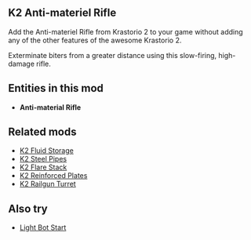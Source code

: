 ## K2 Anti-materiel Rifle

Add the Anti-materiel Rifle from Krastorio 2 to your game without adding any of the other features of the awesome Krastorio 2.

Exterminate biters from a greater distance using this slow-firing, high-damage rifle.

## Entities in this mod

- **Anti-material Rifle**

## Related mods

- [K2 Fluid Storage](https://mods.factorio.com/mod/k2-fluid-storage)
- [K2 Steel Pipes](https://mods.factorio.com/mod/k2-steel-pipes)
- [K2 Flare Stack](https://mods.factorio.com/mod/k2-flare-stack)
- [K2 Reinforced Plates](https://mods.factorio.com/mod/k2-reinforced-plates)
- [K2 Railgun Turret](https://mods.factorio.com/mod/k2-railgun-turret)

## Also  try

- [Light Bot Start](https://mods.factorio.com/mod/rt-light-bot-start)
